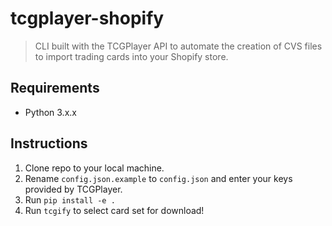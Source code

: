 # tcgplayer-shopify

> CLI built with the TCGPlayer API to automate the creation of CVS files to import trading cards into your Shopify store.

## Requirements

* Python 3.x.x

## Instructions

1. Clone repo to your local machine.
2. Rename `config.json.example` to `config.json` and enter your keys provided by TCGPlayer.
3. Run `pip install -e .`
4. Run `tcgify` to select card set for download!
